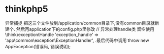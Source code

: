 # thinkphp5
异常捕捉
把这三个文件放到/application/common目录下,没有common目录就新建个.
然后再application下的config.php里修改
    // 异常处理handle类 留空使用 \think\exception\Handle
    'exception_handle' => 'app\common\exception\ExceptionHandler',
.最后代码中调用
throw new AppException(错误码, 错误说明);
